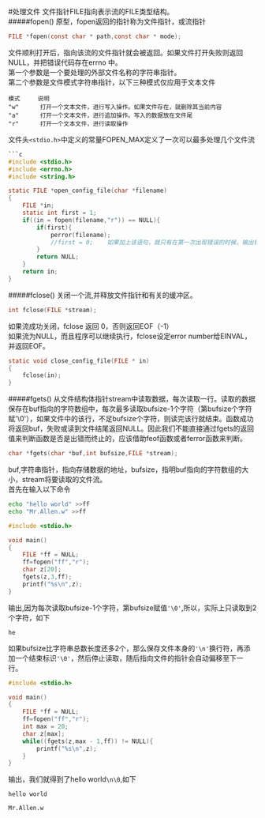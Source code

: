 #处理文件
文件指针FILE指向表示流的FILE类型结构。     
#####fopen()
原型，fopen返回的指针称为文件指针，或流指针
```c
FILE *fopen(const char * path,const char * mode);
```
文件顺利打开后，指向该流的文件指针就会被返回。如果文件打开失败则返回NULL，并把错误代码存在errno 中。     
第一个参数是一个要处理的外部文件名称的字符串指针。   
第二个参数是文件模式字符串指针，以下三种模式仅应用于文本文件
```text
模式     说明
"w"      打开一个文本文件，进行写入操作。如果文件存在，就删除其当前内容
"a"      打开一个文本文件，进行追加操作。写入的数据放在文件尾 
"r"      打开一个文本文件，进行读取操作
```
文件头`<stdio.h>`中定义的常量FOPEN_MAX定义了一次可以最多处理几个文件流
```c
```c
#include <stdio.h>
#include <errno.h>
#include <string.h>

static FILE *open_config_file(char *filename)
{
	FILE *in;
	static int first = 1;
	if((in = fopen(filename,"r")) == NULL){
		if(first){
			perror(filename);
			//first = 0;	如果加上该语句，就只有在第一次出现错误的时候，输出错误信息。
		}
		return NULL;
	}
	return in;
}
```
#####fclose()
关闭一个流,并释放文件指针和有关的缓冲区。
```c
int fclose(FILE *stream);
```
如果流成功关闭，fclose 返回 0，否则返回EOF（-1）     
如果流为NULL，而且程序可以继续执行，fclose设定error number给EINVAL，并返回EOF。
```c
static void close_config_file(FILE * in)
{
	fclose(in);
}
```
#####fgets()
从文件结构体指针stream中读取数据，每次读取一行。读取的数据保存在buf指向的字符数组中，每次最多读取bufsize-1个字符（第bufsize个字符赋'\0'），如果文件中的该行，不足bufsize个字符，则读完该行就结束。函数成功将返回buf，失败或读到文件结尾返回NULL。因此我们不能直接通过fgets的返回值来判断函数是否是出错而终止的，应该借助feof函数或者ferror函数来判断。
```c
char *fgets(char *buf,int bufsize,FILE *stream);
```
buf,字符串指针，指向存储数据的地址，bufsize，指明buf指向的字符数组的大小，stream将要读取的文件流。     
首先在输入以下命令
```bash
echo "hello world" >>ff
echo "Mr.Allen.w" >>ff
```
```c
#include <stdio.h>

void main()
{
	FILE *ff = NULL;
	ff=fopen("ff","r");
	char z[20];
	fgets(z,3,ff);
	printf("%s\n",z);
}
```
输出,因为每次读取bufsize-1个字符，第bufsize赋值`'\0'`,所以，实际上只读取到2个字符，如下
```text
he
```
如果bufsize比字符串总数长度还多2个，那么保存文件本身的`'\n'`换行符，再添加一个结束标识`'\0'`，然后停止读取，随后指向文件的指针会自动偏移至下一行。
```c
#include <stdio.h>

void main()
{
	FILE *ff = NULL;
	ff=fopen("ff","r");
	int max = 20;
	char z[max];
	while((fgets(z,max - 1,ff)) != NULL){
		printf("%s\n",z);
	}
}
```
输出，我们就得到了hello world`\n\0`,如下
```text
hello world

Mr.Allen.w

```

